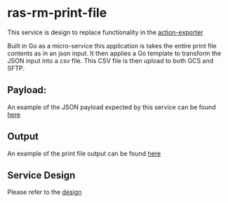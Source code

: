 # ras-rm-print-file

This service is design to replace functionality in the [action-exporter](https://github.com/ONSdigital/rm-actionexporter-service)

Built in Go as a micro-service this application is takes the entire print file contents as in an json input. It then
applies a Go template to transform the JSON input into a csv file. This CSV file is then upload to both GCS and SFTP.

## Payload:
An example of the JSON payload expected by this service can be found [here](example.json)

## Output
An example of the print file output can be found [here](example.csv)

## Service Design
Please refer to the [design](https://github.com/ONSdigital/ras-rm-documentation/tree/master/service-design/ras-rm-print-file)
